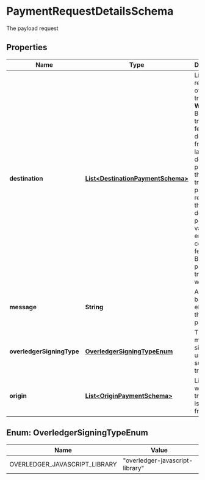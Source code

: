 

# PaymentRequestDetailsSchema

The payload request

## Properties

Name | Type | Description | Notes
------------ | ------------- | ------------- | -------------
**destination** | [**List&lt;DestinationPaymentSchema&gt;**](DestinationPaymentSchema.md) | List of the recipients of this transaction.  **Warning:** Bitcoin transaction fees will be deducted from the last destination provided in the transaction payment request. If the last destination payment value is not enough to cover the fees, your Bitcoin payment transaction will fail | 
**message** | **String** | Any text-based element of the data payload |  [optional]
**overledgerSigningType** | [**OverledgerSigningTypeEnum**](#OverledgerSigningTypeEnum) | The method of signing used to submit the transaction |  [optional]
**origin** | [**List&lt;OriginPaymentSchema&gt;**](OriginPaymentSchema.md) | List of where this transaction is coming from | 



## Enum: OverledgerSigningTypeEnum

Name | Value
---- | -----
OVERLEDGER_JAVASCRIPT_LIBRARY | &quot;overledger-javascript-library&quot;



